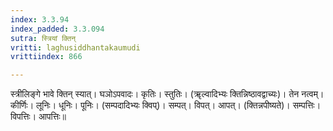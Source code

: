 ```yaml
---
index: 3.3.94
index_padded: 3.3.094
sutra: स्त्रियां क्तिन्
vritti: laghusiddhantakaumudi
vrittiindex: 866

---
```

स्त्रीलिङ्गे भावे क्तिन् स्यात्। घञोऽपवादः। कृतिः। स्तुतिः। (ॠल्वादिभ्यः क्तिन्निष्ठावद्वाच्यः)। तेन नत्वम्। कीर्णिः। लूनिः। धूनिः। पूनिः। (सम्पदादिभ्यः क्विप्)। सम्पत्। विपत्। आपत्। (क्तिन्नपीष्यते)। सम्पत्तिः। विपत्तिः। आपत्तिः॥